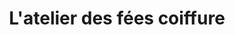 ---
title: "L'atelier des fées coiffure"
url: /martigne-ferchaud/latelier-des-fees-coiffure/
shop: Friseur
---